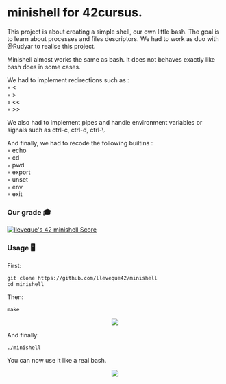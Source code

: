 # minishell for 42cursus.

This project is about creating a simple shell, our own little bash. The goal is to learn about processes and files descriptors. We had to work as duo 
with @Rudyar to realise this project.

Minishell almost works the same as bash. It does not behaves exactly like bash does in some cases.

We had to implement redirections such as : <br>
◦ < <br>
◦ > <br>
◦ << <br>
◦ >> <br>

We also had to implement pipes and handle environment variables or signals such as ctrl-c, ctrl-d, ctrl-\\.

And finally, we had to recode the following builtins : <br>
◦ echo <br>
◦ cd <br>
◦ pwd <br>
◦ export <br>
◦ unset <br>
◦ env <br>
◦ exit <br>

### Our grade :mortar_board:
[![lleveque's 42 minishell Score](https://badge42.vercel.app/api/v2/clc6bxaur00060fmon220zhly/project/2553765)](https://github.com/JaeSeoKim/badge42)

### Usage :desktop_computer:

First:

    git clone https://github.com/lleveque42/minishell
    cd minishell
    
Then:
    
    make
    
<p align="center">
    <img src="https://github.com/lleveque42/minishell/blob/master/readme/make-minishell.gif">
</p>

And finally:

    ./minishell
    
You can now use it like a real bash.

<p align="center">
    <img src="https://github.com/lleveque42/minishell/blob/master/readme/run-minishell.gif">
</p>
